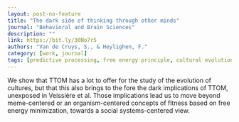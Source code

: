 ```yaml
---
layout: post-no-feature
title: "The dark side of thinking through other minds"
journal: "Behavioral and Brain Sciences"
description: ""
link: https://bit.ly/30No7r5
authors: "Van de Cruys, S., & Heylighen, F."
category: [work, journal]
tags: [predictive processing, free energy principle, cultural evolution]
---
```


We show that TTOM has a lot to offer for the study of the evolution of cultures, but that this also brings to the fore the dark implications of TTOM, unexposed in Veissière et al. Those implications lead us to move beyond meme-centered or an organism-centered concepts of fitness based on free energy minimization, towards a social systems-centered view.

